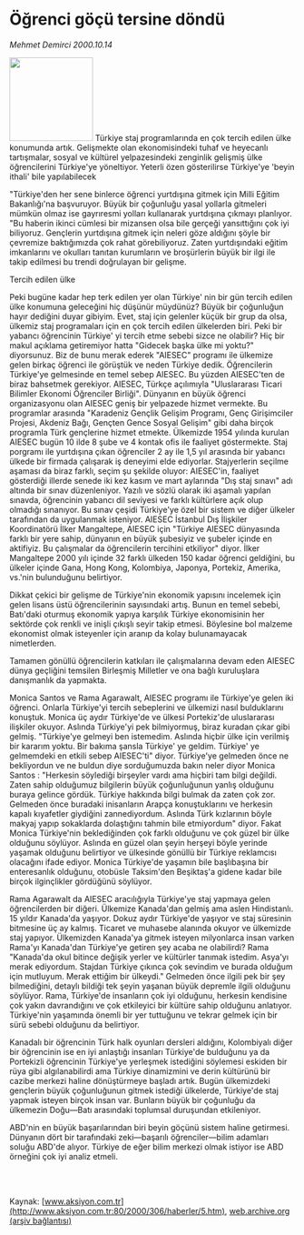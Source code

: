 # Öğrenci göçü tersine döndü

*Mehmet Demirci 2000.10.14*

<div>
 <p class="spot">
  <img border="0" height="147" src="/web/20020329150301im_/http://www.aksiyon.com.tr/2000/306/resimler/AIESEC.jpg"/>
  Türkiye staj programlarında en çok tercih edilen ülke konumunda artık. Gelişmekte olan ekonomisindeki tuhaf ve heyecanlı tartışmalar, sosyal ve kültürel yelpazesindeki zenginlik gelişmiş ülke öğrencilerini Türkiye'ye yöneltiyor. Yeterli özen  gösterilirse Türkiye'ye 'beyin ithali' bile yapılabilecek
 </p>
 <p class="metin">
  "Türkiye'den her sene binlerce öğrenci yurtdışına gitmek için Milli Eğitim Bakanlığı'na başvuruyor. Büyük bir çoğunluğu yasal yollarla gitmeleri mümkün olmaz ise gayrıresmi yolları kullanarak yurtdışına çıkmayı planlıyor. "Bu haberin ikinci cümlesi bir mizansen olsa bile gerçeği yansıttığını çok iyi biliyoruz. Gençlerin yurtdışına gitmek için neleri göze aldığını şöyle bir çevremize baktığımızda çok rahat görebiliyoruz. Zaten yurtdışındaki eğitim imkanlarını ve okulları tanıtan kurumların ve broşürlerin büyük bir ilgi ile takip edilmesi bu trendi doğrulayan bir gelişme.
 </p>
 <p class="metin">
  Tercih edilen ülke
 </p>
 <p class="metin">
  Peki bugüne kadar hep terk edilen yer olan Türkiye' nin bir gün tercih edilen ülke konumuna geleceğini hiç düşünür müydünüz? Büyük bir çoğunluğun hayır dediğini duyar gibiyim. Evet, staj için gelenler küçük bir grup da olsa, ülkemiz staj programaları için en çok tercih edilen ülkelerden biri. Peki bir yabancı öğrencinin Türkiye' yi tercih etme sebebi sizce ne olabilir? Hiç bir makul açıklama getiremiyor hatta "Gidecek başka ülke mi yoktu?" diyorsunuz. Biz de bunu merak ederek "AIESEC" programı ile ülkemize gelen birkaç öğrenci ile görüştük ve neden Türkiye dedik. Öğrencilerin Türkiye'ye gelmesinde en temel sebep AIESEC. Bu yüzden AIESEC'ten de biraz bahsetmek gerekiyor. AIESEC, Türkçe açılımıyla "Uluslararası Ticari Bilimler Ekonomi Öğrenciler Birliği". Dünyanın en büyük öğrenci organizasyonu olan AIESEC geniş bir yelpazede hizmet vermekte. Bu programlar arasında "Karadeniz Gençlik Gelişim Programı, Genç Girişimciler Projesi, Akdeniz Bağı, Gençten Gence Sosyal Gelişim" gibi daha birçok programla Türk gençlerine hizmet etmekte. Ülkemizde 1954 yılında kurulan AIESEC bugün 10 ilde 8 şube ve 4 kontak ofis ile faaliyet göstermekte. Staj porgramı ile yurtdışına çıkan öğrenciler 2 ay ile 1,5 yıl arasında bir yabancı ülkede bir firmada çalışarak iş deneyimi elde ediyorlar. Stajyerlerin seçilme aşaması da biraz farklı, seçim şu şekilde oluyor: AIESEC'in, faaliyet gösterdiği illerde senede iki kez kasım ve mart aylarında "Dış staj sınavı" adı altında bir sınav düzenleniyor. Yazılı ve sözlü olarak iki aşamalı yapılan sınavda, öğrencinin yabancı dil seviyesi ve farklı kültürlere açık olup olmadığı sınanıyor. Bu sınav çeşidi Türkiye'ye özel bir sistem ve diğer ülkeler tarafından da uygulanmak isteniyor. AIESEC İstanbul Dış İlişkiler Koordinatörü İlker Mangaltepe, AIESEC için "Türkiye AIESEC dünyasında farklı bir yere sahip, dünyanın en büyük şubesiyiz ve şubeler içinde en aktifiyiz. Bu çalışmalar da öğrencilerin tercihini etkiliyor" diyor. İlker Mangaltepe 2000 yılı içinde 32 farklı ülkeden 150 kadar öğrenci geldiğini, bu ülkeler içinde Gana, Hong Kong, Kolombiya, Japonya, Portekiz, Amerika, vs.'nin bulunduğunu belirtiyor.
 </p>
 <p class="metin">
  Dikkat çekici bir gelişme de Türkiye'nin ekonomik yapısını incelemek için gelen lisans üstü öğrencilerinin sayısındaki artış. Bunun en temel sebebi, Batı'daki oturmuş ekonomik yapıya karşılık Türkiye ekonomisinin her sektörde çok renkli ve inişli çıkışlı seyir takip etmesi. Böylesine bol malzeme ekonomist olmak isteyenler için aranıp da kolay bulunamayacak nimetlerden.
 </p>
 <p class="metin">
  Tamamen gönüllü öğrencilerin katkıları ile çalışmalarına devam eden AIESEC dünya geçliğini temsilen Birleşmiş Milletler ve ona bağlı kuruluşlara danışmanlık da yapmakta.
 </p>
 <p class="metin">
  Monica Santos ve Rama Agarawalt, AIESEC programı ile Türkiye'ye gelen iki öğrenci. Onlarla Türkiye'yi tercih sebeplerini ve ülkemizi nasıl bulduklarını konuştuk. Monica üç aydır Türkiye'de ve ülkesi Portekiz'de uluslararası ilişkiler okuyor. Aslında Türkiye'yi pek bilmiyormuş, biraz kuradan çıkar gibi gelmiş. "Türkiye'ye gelmeyi ben istemedim. Aslında hiçbir ülke için verilmiş bir kararım yoktu. Bir bakıma şansla Türkiye' ye geldim. Türkiye' ye gelmemdeki en etkili sebep AIESEC'ti" diyor. Türkiye'ye gelmeden önce ne bekliyordun ve ne buldun diye sorduğumuzda bakın neler diyor Monica Santos : "Herkesin söylediği birşeyler vardı ama hiçbiri tam bilgi değildi. Zaten sahip olduğumuz bilgilerin büyük çoğunluğunun yanlış olduğunu buraya gelince gördük. Türkiye hakkında bilgi bulmak da zaten çok zor. Gelmeden önce buradaki inisanların Arapça konuştuklarını ve herkesin kapalı kıyafetler giydiğini zannediyordum. Aslında Türk kızlarının böyle makyaj yapıp sokaklarda dolaştığını tahmin bile etmiyordum" diyor. Fakat Monica Türkiye'nin beklediğinden çok farklı olduğunu ve çok güzel bir ülke olduğunu söylüyor. Aslında en güzel olan şeyin herşeyi böyle yerinde yaşamak olduğunu belirtiyor ve ülkesinde gönüllü bir Türkiye reklamcısı olacağını ifade ediyor. Monica Türkiye'de yaşamın bile başlıbaşına bir enteresanlık olduğunu, otobüsle Taksim'den Beşiktaş'a gidene kadar bile birçok ilginçlikler gördüğünü söylüyor.
 </p>
 <p class="metin">
  Rama Agarawalt da  AIESEC aracılığıyla Türkiye'ye staj yapmaya gelen öğrencilerden bir diğeri. Ülkemize Kanada'dan gelmiş ama aslen Hindistanlı. 15 yıldır Kanada'da yaşıyor. Dokuz aydır Türkiye'de yaşıyor ve staj süresinin bitmesine üç ay kalmış. Ticaret ve muhasebe alanında okuyor ve ülkemizde staj yapıyor. Ülkemizden Kanada'ya gitmek isteyen milyonlarca insan varken Rama'yı Kanada'dan Türkiye'ye getiren şey acaba ne olabilirdi? Rama "Kanada'da okul bitince değişik yerler ve kültürler tanımak istedim. Asya'yı merak ediyordum. Stajdan Türkiye çıkınca çok sevindim ve burada olduğum için mutluyum. Merak ettiğim bir ülkeydi." Gelmeden önce ilgili pek bir şey bilmediğini, detaylı bildiği tek şeyin yaşanan büyük depremle ilgili olduğunu söylüyor. Rama, Türkiye'de insanların çok iyi olduğunu, herkesin kendisine çok yakın davrandığını ve çok etkileyici bir kültüre sahip olduğunu anlatıyor. Türkiye'nin yaşamında önemli bir yer tuttuğunu ve tekrar gelmek için bir sürü sebebi olduğunu da belirtiyor.
 </p>
 <p class="metin">
  Kanadalı bir öğrencinin Türk halk oyunları dersleri aldığını, Kolombiyalı diğer bir öğrencinin ise en iyi anlaştığı insanları Türkiye'de bulduğunu ya da Portekizli öğrencinin Türkiye'ye yerleşmek istediğini söylemesi eskiden bir rüya gibi algılanabilirdi ama Türkiye dinamizmini ve derin kültürünü bir cazibe merkezi haline dönüştürmeye başladı artık. Bugün ülkemizdeki gençlerin büyük çoğunluğunun gitmek istediği ülkelerde, Türkiye'de staj yapmak isteyen birçok insan var. Bunların büyük bir çoğunluğu da ülkemezin Doğu—Batı arasındaki toplumsal duruşundan etkileniyor.
 </p>
 <p class="metin">
  ABD'nin en büyük başarılarından biri beyin göçünü sistem haline getirmesi. Dünyanın dört bir tarafındaki zeki—başarılı öğrenciler—bilim adamları soluğu ABD'de alıyor. Türkiye de eğer bilim merkezi olmak istiyor ise ABD örneğini çok iyi analiz etmeli.
 </p>
 <p class="metin">
  <br/>
  <br/>
 </p>
</div>

Kaynak: [www.aksiyon.com.tr](http://www.aksiyon.com.tr:80/2000/306/haberler/5.htm), [web.archive.org (arşiv bağlantısı)](http://web.archive.org/web/20020329150301/http://www.aksiyon.com.tr:80/2000/306/haberler/5.htm)
